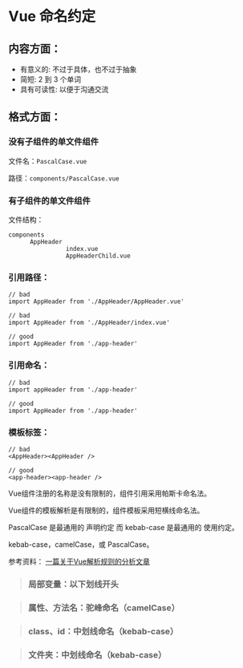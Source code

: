 # Vue 命名约定

## 内容方面：
* 有意义的: 不过于具体，也不过于抽象
* 简短: 2 到 3 个单词
* 具有可读性: 以便于沟通交流

## 格式方面：
### 没有子组件的单文件组件
文件名：`PascalCase.vue`

路径：`components/PascalCase.vue`

### 有子组件的单文件组件
文件结构：

    components
		  AppHeader
		            index.vue
		            AppHeaderChild.vue
### 引用路径：
    // bad
    import AppHeader from './AppHeader/AppHeader.vue'

    // bad
    import AppHeader from './AppHeader/index.vue'

    // good
    import AppHeader from './app-header'

### 引用命名：
    // bad
    import appHeader from './app-header'

    // good
    import AppHeader from './app-header'

### 模板标签：
    // bad
    <AppHeader><AppHeader />

    // good
    <app-header><app-header />

Vue组件注册的名称是没有限制的，组件引用采用帕斯卡命名法。

Vue组件的模板解析是有限制的，组件模板采用短横线命名法。

PascalCase 是最通用的 声明约定 而 kebab-case 是最通用的 使用约定。

kebab-case，camelCase，或 PascalCase。


参考资料：
[一篇关于Vue解析规则的分析文章][]

[一篇关于Vue解析规则的分析文章]: https://jingsam.github.io/2016/10/30/vue-components-naming.html "一篇关于Vue解析规则的分析文章"

>### 局部变量：以下划线开头

>### 属性、方法名：驼峰命名（camelCase）

>### class、id：中划线命名（kebab-case）

>### 文件夹：中划线命名（kebab-case）
